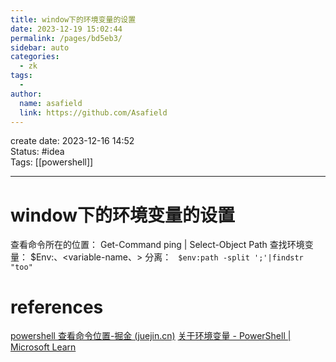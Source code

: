 ```yaml
---
title: window下的环境变量的设置
date: 2023-12-19 15:02:44
permalink: /pages/bd5eb3/
sidebar: auto
categories:
  - zk
tags:
  - 
author: 
  name: asafield
  link: https://github.com/Asafield
---
```


create date: 2023-12-16 14:52  
Status: #idea  
Tags: [[powershell]]

---

# window下的环境变量的设置
查看命令所在的位置：
Get-Command ping | Select-Object Path
查找环境变量：
$Env:、<variable-name、>
分离：
` $env:path -split ';'|findstr "too"`
# references
[powershell 查看命令位置-掘金 (juejin.cn)](https://juejin.cn/s/powershell%20%E6%9F%A5%E7%9C%8B%E5%91%BD%E4%BB%A4%E4%BD%8D%E7%BD%AE)
[关于环境变量 - PowerShell | Microsoft Learn](https://learn.microsoft.com/zh-cn/powershell/module/microsoft.powershell.core/about/about_environment_variables?view=powershell-7.4)